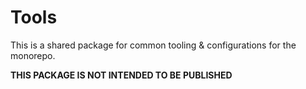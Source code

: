 # Tools

This is a shared package for common tooling & configurations for the monorepo.

**THIS PACKAGE IS NOT INTENDED TO BE PUBLISHED**
